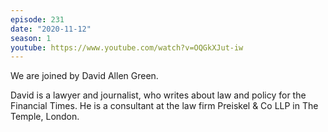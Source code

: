 ```yaml
---
episode: 231
date: "2020-11-12"
season: 1
youtube: https://www.youtube.com/watch?v=OQGkXJut-iw
---
```

We are joined by David Allen Green.

David is a lawyer and journalist, who writes about law and policy for the
Financial Times. He is a consultant at the law firm Preiskel & Co LLP in The
Temple, London.
